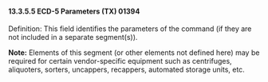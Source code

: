 #### 13.3.5.5 ECD-5 Parameters (TX) 01394

Definition: This field identifies the parameters of the command (if they are not included in a separate segment(s)).

**Note:** Elements of this segment (or other elements not defined here) may be required for certain vendor-specific equipment such as centrifuges, aliquoters, sorters, uncappers, recappers, automated storage units, etc.
